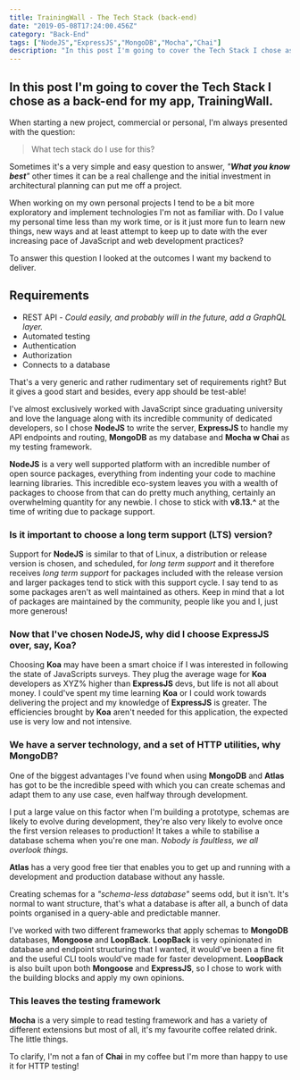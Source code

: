 ```yaml
---
title: TrainingWall - The Tech Stack (back-end)
date: "2019-05-08T17:24:00.456Z"
category: "Back-End"
tags: ["NodeJS","ExpressJS","MongoDB","Mocha","Chai"]
description: "In this post I'm going to cover the Tech Stack I chose as a back-end for my app, TrainingWall."
---
```


## In this post I'm going to cover the Tech Stack I chose as a back-end for my app, TrainingWall.

When starting a new project, commercial or personal, I'm always presented with the question:

> What tech stack do I use for this?

Sometimes it's a very simple and easy question to answer, *"**What you know best**"* other times it can be a real challenge and the initial investment in architectural planning can put me off a project.

When working on my own personal projects I tend to be a bit more exploratory and implement technologies I'm not as familiar with. Do I value my personal time less than my work time, or is it just more fun to learn new things, new ways and at least attempt to keep up to date with the ever increasing pace of JavaScript and web development practices?

To answer this question I looked at the outcomes I want my backend to deliver.

## Requirements

* REST API - *Could easily, and probably will in the future, add a GraphQL layer.*
* Automated testing
* Authentication
* Authorization
* Connects to a database

That's a very generic and rather rudimentary set of requirements right? But it gives a good start and besides, every app should be test-able!

I've almost exclusively worked with JavaScript since graduating university and love the language along with its incredible community of dedicated developers, so I chose **NodeJS** to write the server, **ExpressJS** to handle my API endpoints and routing, **MongoDB** as my database and **Mocha w Chai** as my testing framework.

**NodeJS** is a very well supported platform with an incredible number of open source packages, everything from indenting your code to machine learning libraries. This incredible eco-system leaves you with a wealth of packages to choose from that can do pretty much anything, certainly an overwhelming quantity for any newbie. I chose to stick with **v8.13.^** at the time of writing due to package support.

### Is it important to choose a long term support (LTS) version?

Support for **NodeJS** is similar to that of Linux, a distribution or release version is chosen, and scheduled, for *long term support* and it therefore receives *long term support* for packages included with the release version and larger packages tend to stick with this support cycle. I say tend to as some packages aren't as well maintained as others. Keep in mind that a lot of packages are maintained by the community, people like you and I, just more generous!

### Now that I've chosen NodeJS, why did I choose ExpressJS over, say, Koa?

Choosing **Koa** may have been a smart choice if I was interested in following the state of JavaScripts surveys. They plug the average wage for **Koa** developers as XYZ% higher than **ExpressJS** devs, but life is not all about money. I could've spent my time learning **Koa** or I could work towards delivering the project and my knowledge of **ExpressJS** is greater. The efficiencies brought by **Koa** aren't needed for this application, the expected use is very low and not intensive.

### We have a server technology, and a set of HTTP utilities, why MongoDB?

One of the biggest advantages I've found when using **MongoDB** and **Atlas** has got to be the incredible speed with which you can create schemas and adapt them to any use case, even halfway through development.

I put a large value on this factor when I'm building a prototype, schemas are likely to evolve during development, they're also very likely to evolve once the first version releases to production! It takes a while to stabilise a database schema when you're one man. *Nobody is faultless, we all overlook things.*

**Atlas** has a very good free tier that enables you to get up and running with a development and production database without any hassle.

Creating schemas for a *"schema-less database"* seems odd, but it isn't. It's normal to want structure, that's what a database is after all, a bunch of data points organised in a query-able and predictable manner.

I've worked with two different frameworks that apply schemas to **MongoDB** databases, **Mongoose** and **LoopBack**. **LoopBack**  is very opinionated in database and endpoint structuring that I wanted, it would've been a fine fit and the useful CLI tools would've made for faster development. **LoopBack** is also built upon both **Mongoose** and **ExpressJS**, so I chose to work with the building blocks and apply my own opinions.

### This leaves the testing framework

**Mocha** is a very simple to read testing framework and has a variety of different extensions but most of all, it's my favourite coffee related drink. The little things. 

To clarify, I'm not a fan of **Chai** in my coffee but I'm more than happy to use it for HTTP testing!